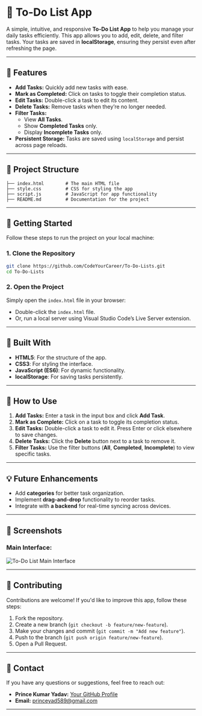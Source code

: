 # 📝 To-Do List App

A simple, intuitive, and responsive **To-Do List App** to help you manage your daily tasks efficiently. This app allows you to add, edit, delete, and filter tasks. Your tasks are saved in **localStorage**, ensuring they persist even after refreshing the page.

---

## 🌟 Features

- **Add Tasks:** Quickly add new tasks with ease.
- **Mark as Completed:** Click on tasks to toggle their completion status.
- **Edit Tasks:** Double-click a task to edit its content.
- **Delete Tasks:** Remove tasks when they’re no longer needed.
- **Filter Tasks:**
  - View **All Tasks**.
  - Show **Completed Tasks** only.
  - Display **Incomplete Tasks** only.
- **Persistent Storage:** Tasks are saved using `localStorage` and persist across page reloads.

---

## 📂 Project Structure

```plaintext
├── index.html        # The main HTML file
├── style.css         # CSS for styling the app
├── script.js         # JavaScript for app functionality
├── README.md         # Documentation for the project
```

---

## 🚀 Getting Started

Follow these steps to run the project on your local machine:

### 1. Clone the Repository

```bash
git clone https://github.com/CodeYourCareer/To-Do-Lists.git
cd To-Do-Lists
```

### 2. Open the Project

Simply open the `index.html` file in your browser:

- Double-click the `index.html` file.
- Or, run a local server using Visual Studio Code’s Live Server extension.

---

## 🔧 Built With

- **HTML5**: For the structure of the app.
- **CSS3**: For styling the interface.
- **JavaScript (ES6)**: For dynamic functionality.
- **localStorage**: For saving tasks persistently.

---

## 🎯 How to Use

1. **Add Tasks:** Enter a task in the input box and click **Add Task**.
2. **Mark as Complete:** Click on a task to toggle its completion status.
3. **Edit Tasks:** Double-click a task to edit it. Press Enter or click elsewhere to save changes.
4. **Delete Tasks:** Click the **Delete** button next to a task to remove it.
5. **Filter Tasks:** Use the filter buttons (**All**, **Completed**, **Incomplete**) to view specific tasks.

---

## 💡 Future Enhancements

- Add **categories** for better task organization.
- Implement **drag-and-drop** functionality to reorder tasks.
- Integrate with **a backend** for real-time syncing across devices.

---

## 📸 Screenshots

### Main Interface:

![To-Do List Main Interface](./Screenshot_(4))

---

## 🤝 Contributing

Contributions are welcome! If you'd like to improve this app, follow these steps:

1. Fork the repository.
2. Create a new branch (`git checkout -b feature/new-feature`).
3. Make your changes and commit (`git commit -m "Add new feature"`).
4. Push to the branch (`git push origin feature/new-feature`).
5. Open a Pull Request.

---

## 📧 Contact

If you have any questions or suggestions, feel free to reach out:

- **Prince Kumar Yadav:** [Your GitHub Profile](https://github.com/CodeYourCareer)
- **Email:** princeyad589@gmail.com

---
